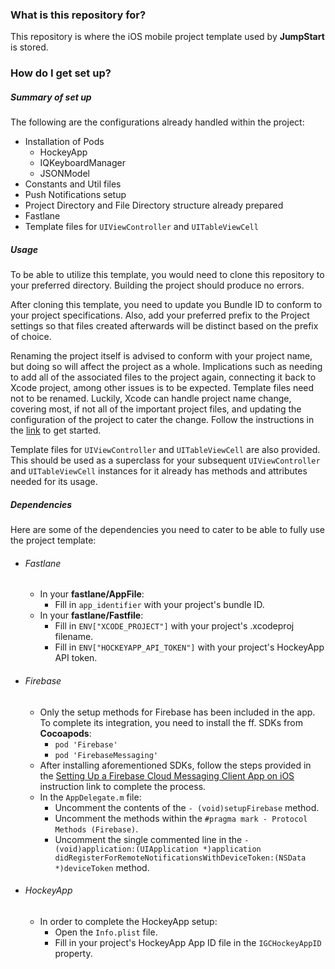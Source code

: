 ### What is this repository for? ###

This repository is where the iOS mobile project template used by **JumpStart** is stored.

### How do I get set up? ###
##### Summary of set up #####
The following are the configurations already handled within the project:

* Installation of Pods
   * HockeyApp
   * IQKeyboardManager
   * JSONModel
* Constants and Util files
* Push Notifications setup
* Project Directory and File Directory structure already prepared
* Fastlane
* Template files for `UIViewController` and `UITableViewCell`

##### Usage #####
To be able to utilize this template, you would need to clone this repository to your preferred directory. Building the project should produce no errors.

After cloning this template, you need to update you Bundle ID to conform to your project specifications. Also, add your preferred prefix to the Project settings so that files created afterwards will be distinct based on the prefix of choice. 

Renaming the project itself is advised to conform with your project name, but doing so will affect the project as a whole. Implications such as needing to add all of the associated files to the project again, connecting it back to Xcode project, among other issues is to be expected. Template files need not to be renamed. Luckily, Xcode can handle project name change, covering most, if not all of the important project files, and updating the configuration of the project to cater the change. Follow the instructions in the [link](http://help.apple.com/xcode/mac/8.0/#/dev3db3afe4f) to get started. 

Template files for `UIViewController` and `UITableViewCell` are also provided. This should be used as a superclass for your subsequent `UIViewController` and `UITableViewCell` instances for it already has methods and attributes needed for its usage.

##### Dependencies #####
Here are some of the dependencies you need to cater to be able to fully use the project template:

* ###### Fastlane ######
   * In your **fastlane/AppFile**:
      * Fill in `app_identifier` with your project's bundle ID.
   * In your **fastlane/Fastfile**:
      * Fill in `ENV["XCODE_PROJECT"]` with your project's .xcodeproj filename.
      * Fill in `ENV["HOCKEYAPP_API_TOKEN"]` with your project's HockeyApp API token.

* ###### Firebase ######
   * Only the setup methods for Firebase has been included in the app. To complete its integration, you need to install the ff. SDKs from **Cocoapods**:
      * `pod 'Firebase'`
      * `pod 'FirebaseMessaging'`
   * After installing aforementioned SDKs, follow the steps provided in the  [Setting Up a Firebase Cloud Messaging Client App on iOS](https://firebase.google.com/docs/cloud-messaging/ios/client) instruction link to complete the process.
   * In the `AppDelegate.m` file: 
      * Uncomment the contents of the `- (void)setupFirebase` method.
      * Uncomment the methods within the `#pragma mark - Protocol Methods (Firebase)`.
      * Uncomment the single commented line in the `- (void)application:(UIApplication *)application didRegisterForRemoteNotificationsWithDeviceToken:(NSData *)deviceToken` method.

* ###### HockeyApp ######
   * In order to complete the HockeyApp setup:
      * Open the `Info.plist` file.
      * Fill in your project's HockeyApp App ID file in the `IGCHockeyAppID` property.
